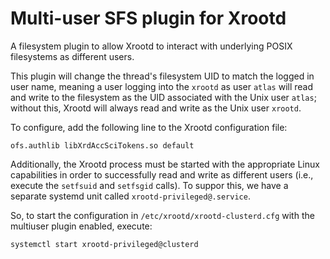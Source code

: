 
Multi-user SFS plugin for Xrootd
================================

A filesystem plugin to allow Xrootd to interact with underlying POSIX filesystems as
different users.

This plugin will change the thread's filesystem UID to match the logged in user name, meaning a user logging into
the `xrootd` as user `atlas` will read and write to the filesystem as the UID associated with the Unix user `atlas`;
without this, Xrootd will always read and write as the Unix user `xrootd`.

To configure, add the following line to the Xrootd configuration file:

```
ofs.authlib libXrdAccSciTokens.so default
```

Additionally, the Xrootd process must be started with the appropriate Linux capabilities in order to successfully
read and write as different users (i.e., execute the `setfsuid` and `setfsgid` calls).  To suppor this, we have a
separate systemd unit called `xrootd-privileged@.service`.

So, to start the configuration in `/etc/xrootd/xrootd-clusterd.cfg` with the multiuser plugin enabled, execute:

```
systemctl start xrootd-privileged@clusterd
```

